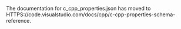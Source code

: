 The documentation for c_cpp_properties.json has moved to HTTPS://code.visualstudio.com/docs/cpp/c-cpp-properties-schema-reference.
